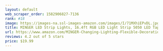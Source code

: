 ```yaml
---
layout: default 
﻿web_scraper_order: 1582906827-7136
rank: #18
image: https://images-na.ssl-images-amazon.com/images/I/71MXhiEPvDL.jpg
title: MINGER LED Strip Lights, 16.4ft RGB LED Light Strip 5050 LED Tape Lights, Color Changing LED…
url: https://www.amazon.com/MINGER-Changing-Lighting-Flexible-Decoration/dp/B07JP5375R/ref=zg_mw_hi_18?_encoding=UTF8&psc=1&refRID=A6V7PFP7K69AZRGH710E
reviews: 4.2 out of 5 stars
price: $19.99 
---
```

